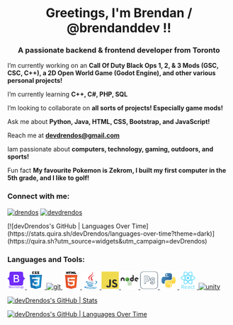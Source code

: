 <h1 align="center">Greetings, I'm Brendan / @brendanddev !!</h1>
<h3 align="center">A passionate backend & frontend developer from Toronto</h3>

I’m currently working on an **Call Of Duty Black Ops 1, 2, & 3 Mods (GSC, CSC, C++), a 2D Open World Game (Godot Engine), and other various personal projects!**

I’m currently learning **C++, C#, PHP, SQL**

I’m looking to collaborate on **all sorts of projects! Especially game mods!**

Ask me about **Python, Java, HTML, CSS, Bootstrap, and JavaScript!**

Reach me at **devdrendos@gmail.com**

Iam passionate about **computers, technology, gaming, outdoors, and sports!**

Fun fact **My favourite Pokemon is Zekrom, I built my first computer in the 5th grade, and I like to golf!**

<h3 align="left">Connect with me:</h3>
<p align="left">
<a href="https://dev.to/drendos" target="blank"><img align="center" src="https://raw.githubusercontent.com/rahuldkjain/github-profile-readme-generator/master/src/images/icons/Social/devto.svg" alt="drendos" height="30" width="40" /></a>
<a href="https://stackoverflow.com/users/devdrendos" target="blank"><img align="center" src="https://raw.githubusercontent.com/rahuldkjain/github-profile-readme-generator/master/src/images/icons/Social/stack-overflow.svg" alt="devdrendos" height="30" width="40" /></a>
</p>
[![devDrendos's GitHub | Languages Over Time](https://stats.quira.sh/devDrendos/languages-over-time?theme=dark)](https://quira.sh?utm_source=widgets&utm_campaign=devDrendos)
<h3 align="left">Languages and Tools:</h3>
<p align="left"> <a href="https://getbootstrap.com" target="_blank" rel="noreferrer"> <img src="https://raw.githubusercontent.com/devicons/devicon/master/icons/bootstrap/bootstrap-plain-wordmark.svg" alt="bootstrap" width="40" height="40"/> </a> <a href="https://www.w3schools.com/css/" target="_blank" rel="noreferrer"> <img src="https://raw.githubusercontent.com/devicons/devicon/master/icons/css3/css3-original-wordmark.svg" alt="css3" width="40" height="40"/> </a> <a href="https://git-scm.com/" target="_blank" rel="noreferrer"> <img src="https://www.vectorlogo.zone/logos/git-scm/git-scm-icon.svg" alt="git" width="40" height="40"/> </a> <a href="https://www.w3.org/html/" target="_blank" rel="noreferrer"> <img src="https://raw.githubusercontent.com/devicons/devicon/master/icons/html5/html5-original-wordmark.svg" alt="html5" width="40" height="40"/> </a> <a href="https://www.java.com" target="_blank" rel="noreferrer"> <img src="https://raw.githubusercontent.com/devicons/devicon/master/icons/java/java-original.svg" alt="java" width="40" height="40"/> </a> <a href="https://developer.mozilla.org/en-US/docs/Web/JavaScript" target="_blank" rel="noreferrer"> <img src="https://raw.githubusercontent.com/devicons/devicon/master/icons/javascript/javascript-original.svg" alt="javascript" width="40" height="40"/> </a> <a href="https://nodejs.org" target="_blank" rel="noreferrer"> <img src="https://raw.githubusercontent.com/devicons/devicon/master/icons/nodejs/nodejs-original-wordmark.svg" alt="nodejs" width="40" height="40"/> </a> <a href="https://www.photoshop.com/en" target="_blank" rel="noreferrer"> <img src="https://raw.githubusercontent.com/devicons/devicon/master/icons/photoshop/photoshop-line.svg" alt="photoshop" width="40" height="40"/> </a> <a href="https://www.python.org" target="_blank" rel="noreferrer"> <img src="https://raw.githubusercontent.com/devicons/devicon/master/icons/python/python-original.svg" alt="python" width="40" height="40"/> </a> <a href="https://reactjs.org/" target="_blank" rel="noreferrer"> <img src="https://raw.githubusercontent.com/devicons/devicon/master/icons/react/react-original-wordmark.svg" alt="react" width="40" height="40"/> </a> <a href="https://unity.com/" target="_blank" rel="noreferrer"> <img src="https://www.vectorlogo.zone/logos/unity3d/unity3d-icon.svg" alt="unity" width="40" height="40"/> </a> </p>

[![devDrendos's GitHub | Stats](https://stats.quira.sh/devDrendos/github?theme=dark)](https://quira.sh?utm_source=widgets&utm_campaign=devDrendos)

[![devDrendos's GitHub | Languages Over Time](https://stats.quira.sh/devDrendos/languages-over-time?theme=dark)](https://quira.sh?utm_source=widgets&utm_campaign=devDrendos)
